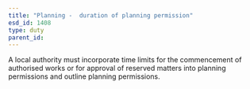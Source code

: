 ```yaml
---
title: "Planning -  duration of planning permission"
esd_id: 1408
type: duty
parent_id:  
---
```


A local authority must incorporate time limits for the commencement of authorised works or for approval of reserved matters into planning permissions and outline planning permissions.

